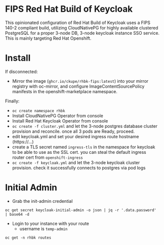 # FIPS Red Hat Build of Keycloak

This opinionated configuration of Red Hat Build of Keycloak uses a FIPS 140-2 compliant build, utilizing CloudNativePG for highly available clustered PostgreSQL for a proper 3-node DB, 3-node keycloak instance SSO service. This is mainly targeting Red Hat Openshift.

# Install

If disconnected:

- Mirror the image (`ghcr.io/ckupe/rhbk-fips:latest`) into your mirror registry with oc-mirror, and configure ImageContentSourcePolicy manifests in the openshift-marketplace namespace.

Finally:

- `oc create namespace rhbk`
- Install CloudNativePG Operator from console
- Install Red Hat Keycloak Operator from console
- `oc create -f cluster.yml` and let the 3-node postgres database cluster provision and reconcile. once all 3 pods are Ready, proceed.
- edit keycloak.yml and set your desired ingress route hostname (https://...)
- create a TLS secret named `ingress-tls` in the namespace for keycloak to be able to use as the SSL cert. you can steal the default ingress router cert from `openshift-ingress`
- `oc create -f keycloak.yml` and let the 3-node keycloak cluster provision. check it successfully connects to postgres via pod logs


# Initial Admin

- Grab the init-admin credential
```
oc get secret keycloak-initial-admin -o json | jq -r '.data.password' | base64 -d
```

- Login to your instance with your route
  - username is `temp-admin`
```
oc get -n rhbk routes
```

